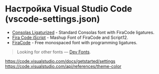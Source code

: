 # Настройка Visual Studio Code (vscode-settings.json)
- [Consolas Ligaturized](https://github.com/somq/consolas-ligaturized) - Standard Consolas font with FiraCode ligatures.
- [Fira Code iScript](https://github.com/kencrocken/FiraCodeiScript) - Mashup Font of FiraCode and Script12.
- [FiraCode](https://github.com/tonsky/FiraCode) - Free monospaced font with programming ligatures.
> Looking for other fonts — [Dev Fonts](https://devfonts.gafi.dev/).


https://code.visualstudio.com/docs/getstarted/settings
https://code.visualstudio.com/api/references/theme-color
